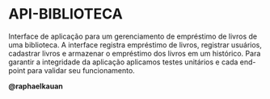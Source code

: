 # API-BIBLIOTECA
Interface de aplicação para um gerenciamento de empréstimo de livros de uma biblioteca. A interface registra empréstimo de livros, registrar usuários, cadastrar livros e armazenar o empréstimo dos livros em um histórico. 
Para garantir a integridade da aplicação aplicamos testes unitários e cada end-point para validar seu funcionamento.


 **@raphaelkauan**
